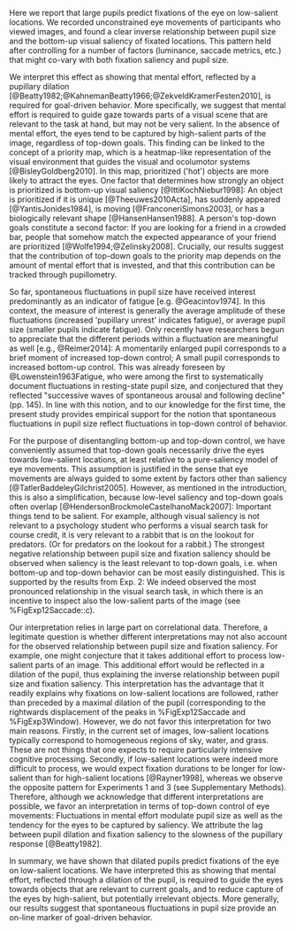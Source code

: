 Here we report that large pupils predict fixations of the eye on low-salient locations. We recorded unconstrained eye movements of participants who viewed images, and found a clear inverse relationship between pupil size and the bottom-up visual saliency of fixated locations. This pattern held after controlling for a number of factors (luminance, saccade metrics, etc.) that might co-vary with both fixation saliency and pupil size.

We interpret this effect as showing that mental effort, reflected by a pupillary dilation [@Beatty1982;@KahnemanBeatty1966;@ZekveldKramerFesten2010], is required  for goal-driven behavior. More specifically, we suggest that mental effort is required to guide gaze towards parts of a visual scene that are relevant to the task at hand, but may not be very salient. In the absence of mental effort, the eyes tend to be captured by high-salient parts of the image, regardless of top-down goals. This finding can be linked to the concept of a priority map, which is a heatmap-like representation of the visual environment that guides the visual and ocolumotor systems [@BisleyGoldberg2010]. In this map, prioritized ('hot') objects are more likely to attract the eyes. One factor that determines how strongly an object is prioritized is bottom-up visual saliency [@IttiKochNiebur1998]: An object is prioritized if it is unique [@Theeuwes2010Acta], has suddenly appeared [@YantisJonides1984], is moving [@FranconeriSimons2003], or has a biologically relevant shape [@HansenHansen1988]. A person's top-down goals constitute a second factor: If you are looking for a friend in a crowded bar, people that somehow match the expected appearance of your friend are prioritized [@Wolfe1994;@Zelinsky2008]. Crucially, our results suggest that the contribution of top-down goals to the priority map depends on the amount of mental effort that is invested, and that this contribution can be tracked through pupillometry.

So far, spontaneous fluctuations in pupil size have received interest predominantly as an indicator of fatigue [e.g. @Geacintov1974]. In this context, the measure of interest is generally the average amplitude of these fluctuations (increased 'pupillary unrest' indicates fatigue), or average pupil size (smaller pupils indicate fatigue). Only recently have researchers begun to appreciate that the different periods within a fluctuation are meaningful as well [e.g., @Reimer2014]: A momentarily enlarged pupil corresponds to a brief moment of increased top-down control; A small pupil corresponds to increased bottom-up control. This was already foreseen by @Lowenstein1963Fatigue, who were among the first to systematically document fluctuations in resting-state pupil size, and conjectured that they reflected "successive waves of spontaneous arousal and following decline" (pp. 145). In line with this notion, and to our knowledge for the first time, the present study provides empirical support for the notion that spontaneous fluctuations in pupil size reflect fluctuations in top-down control of behavior.

For the purpose of disentangling bottom-up and top-down control, we have conveniently assumed that top-down goals necessarily drive the eyes towards low-salient locations, at least relative to a pure-saliency model of eye movements. This assumption is justified in the sense that eye movements are always guided to some extent by factors other than saliency [@TatlerBaddeleyGilchrist2005]. However, as mentioned in the introduction, this is also a simplification, because low-level saliency and top-down goals often overlap [@HendersonBrockmoleCastelhanoMack2007]: Important things tend to be salient. For example, although visual saliency is not relevant to a psychology student who performs a visual search task for course credit, it is very relevant to a rabbit that is on the lookout for predators. (Or for predators on the lookout for a rabbit.) The strongest negative relationship between pupil size and fixation saliency should be observed when saliency is the least relevant to top-down goals, i.e. when bottom-up and top-down behavior can be most easily distinguished. This is supported by the results from Exp. 2: We indeed observed the most pronounced relationship in the visual search task, in which there is an incentive to inspect also the low-salient parts of the image (see %FigExp12Saccade::c).

Our interpretation relies in large part on correlational data. Therefore, a legitimate question is whether different interpretations may not also account for the observed relationship between pupil size and fixation saliency. For example, one might conjecture that it takes additional effort to process low-salient parts of an image. This additional effort would be reflected in a dilation of the pupil, thus explaining the inverse relationship between pupil size and fixation saliency. This interpretation has the advantage that it readily explains why fixations on low-salient locations are followed, rather than preceded by a maximal dilation of the pupil (corresponding to the rightwards displacement of the peaks in %FigExp12Saccade and %FigExp3Window). However, we do not favor this interpretation for two main reasons. Firstly, in the current set of images, low-salient locations typically correspond to homogeneous regions of sky, water, and grass. These are not things that one expects to require particularly intensive cognitive processing. Secondly, if low-salient locations were indeed more difficult to process, we would expect fixation durations to be longer for low-salient than for high-salient locations [@Rayner1998], whereas we observe the opposite pattern for Experiments 1 and 3 (see Supplementary Methods). Therefore, although we acknowledge that different interpretations are possible, we favor an interpretation in terms of top-down control of eye movements: Fluctuations in mental effort modulate pupil size as well as the tendency for the eyes to be captured by saliency. We attribute the lag between pupil dilation and fixation saliency to the slowness of the pupillary response [@Beatty1982].

In summary, we have shown that dilated pupils predict fixations of the eye on low-salient locations. We have interpreted this as showing that mental effort, reflected through a dilation of the pupil, is required to guide the eyes towards objects that are relevant to current goals, and to reduce capture of the eyes by high-salient, but potentially irrelevant objects. More generally, our results suggest that spontaneous fluctuations in pupil size provide an on-line marker of goal-driven behavior.
